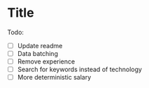 # Title

Todo:

- [ ] Update readme
- [ ] Data batching
- [ ] Remove experience
- [ ] Search for keywords instead of technology
- [ ] More deterministic salary
